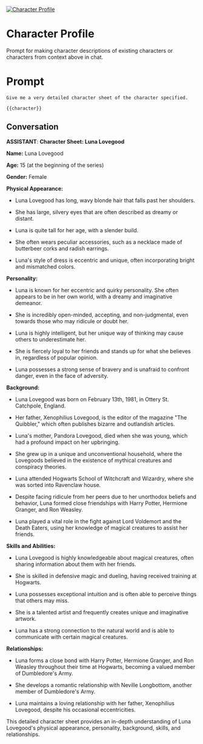 
[![Character Profile](https://flow-prompt-covers.s3.us-west-1.amazonaws.com/icon/Lofi/i9.png)]()
# Character Profile 
Prompt for making character descriptions of existing characters or characters from context above in chat.

# Prompt

```
Give me a very detailed character sheet of the character specified.

{{character}}
```

## Conversation

**ASSISTANT**: **Character Sheet: Luna Lovegood**



**Name:** Luna Lovegood



**Age:** 15 (at the beginning of the series)



**Gender:** Female



**Physical Appearance:**



- Luna Lovegood has long, wavy blonde hair that falls past her shoulders.

- She has large, silvery eyes that are often described as dreamy or distant.

- Luna is quite tall for her age, with a slender build.

- She often wears peculiar accessories, such as a necklace made of butterbeer corks and radish earrings.

- Luna's style of dress is eccentric and unique, often incorporating bright and mismatched colors.



**Personality:**



- Luna is known for her eccentric and quirky personality. She often appears to be in her own world, with a dreamy and imaginative demeanor.

- She is incredibly open-minded, accepting, and non-judgmental, even towards those who may ridicule or doubt her.

- Luna is highly intelligent, but her unique way of thinking may cause others to underestimate her.

- She is fiercely loyal to her friends and stands up for what she believes in, regardless of popular opinion.

- Luna possesses a strong sense of bravery and is unafraid to confront danger, even in the face of adversity.



**Background:**



- Luna Lovegood was born on February 13th, 1981, in Ottery St. Catchpole, England.

- Her father, Xenophilius Lovegood, is the editor of the magazine "The Quibbler," which often publishes bizarre and outlandish articles.

- Luna's mother, Pandora Lovegood, died when she was young, which had a profound impact on her upbringing.

- She grew up in a unique and unconventional household, where the Lovegoods believed in the existence of mythical creatures and conspiracy theories.

- Luna attended Hogwarts School of Witchcraft and Wizardry, where she was sorted into Ravenclaw house.

- Despite facing ridicule from her peers due to her unorthodox beliefs and behavior, Luna formed close friendships with Harry Potter, Hermione Granger, and Ron Weasley.

- Luna played a vital role in the fight against Lord Voldemort and the Death Eaters, using her knowledge of magical creatures to assist her friends.



**Skills and Abilities:**



- Luna Lovegood is highly knowledgeable about magical creatures, often sharing information about them with her friends.

- She is skilled in defensive magic and dueling, having received training at Hogwarts.

- Luna possesses exceptional intuition and is often able to perceive things that others may miss.

- She is a talented artist and frequently creates unique and imaginative artwork.

- Luna has a strong connection to the natural world and is able to communicate with certain magical creatures.



**Relationships:**



- Luna forms a close bond with Harry Potter, Hermione Granger, and Ron Weasley throughout their time at Hogwarts, becoming a valued member of Dumbledore's Army.

- She develops a romantic relationship with Neville Longbottom, another member of Dumbledore's Army.

- Luna maintains a loving relationship with her father, Xenophilius Lovegood, despite his occasional eccentricities.



This detailed character sheet provides an in-depth understanding of Luna Lovegood's physical appearance, personality, background, skills, and relationships.


